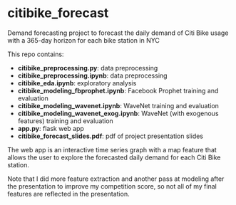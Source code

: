 # citibike_forecast

Demand forecasting project to forecast the daily demand of Citi Bike usage with a 365-day horizon for each bike station in NYC

This repo contains:

- **citibike_preprocessing.py**: data preprocessing
- **citibike_preprocessing.ipynb**: data preprocessing
- **citibike_eda.ipynb**: exploratory analysis
- **citibike_modeling_fbprophet.ipynb**: Facebook Prophet training and evaluation
- **citibike_modeling_wavenet.ipynb**: WaveNet training and evaluation
- **citibike_modeling_wavenet_exog.ipynb**: WaveNet (with exogenous features) training and evaluation
- **app.py**: flask web app
- **citibike_forecast_slides.pdf**: pdf of project presentation slides

The web app is an interactive time series graph with a map feature that allows the user to explore the forecasted daily demand for each Citi Bike station.

Note that I did more feature extraction and another pass at modeling after the presentation to improve my competition score, so not all of my final features are reflected in the presentation.

